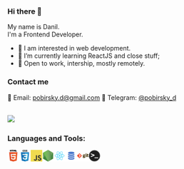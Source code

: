 ### Hi there 👋
My name is Danil.
<br>
I'm a Frontend Developer.
- 👀 I am interested in web development.
- 🌱 I’m currently learning ReactJS and close stuff;
- 🔭 Open to work, intership, mostly remotely.
### Contact me
📧 Email: [pobirsky.d@gmail.com](mailto:pobirsky.d@gmail.com)
📱 Telegram: [@pobirsky_d](https://t.me/pobirsky_d)

<br>
<img src="https://github-readme-stats.vercel.app/api?username=pobirsky&title_color=0074D9&text_color=E5C07B&icon_color=2ECC40&border_color=30363D&bg_color=161B22&show_icons=true&cache_seconds=1800&locale=en&border_radius=5&hide=,issues,&count_private=true&include_all_commit=true"/>


### Languages and Tools:

<img align="left" alt="HTML5" width="26px" src="https://raw.githubusercontent.com/github/explore/80688e429a7d4ef2fca1e82350fe8e3517d3494d/topics/html/html.png" />
<img align="left" alt="CSS3" width="26px" src="https://raw.githubusercontent.com/github/explore/80688e429a7d4ef2fca1e82350fe8e3517d3494d/topics/css/css.png" />
<img align="left" alt="JavaScript" width="26px" src="https://raw.githubusercontent.com/github/explore/80688e429a7d4ef2fca1e82350fe8e3517d3494d/topics/javascript/javascript.png" />
<img align="left" alt="Node.js" width="26px" src="https://raw.githubusercontent.com/github/explore/80688e429a7d4ef2fca1e82350fe8e3517d3494d/topics/nodejs/nodejs.png" />
<img align="left" alt="React" width="26px" src="https://raw.githubusercontent.com/github/explore/80688e429a7d4ef2fca1e82350fe8e3517d3494d/topics/react/react.png" />
<img align="left" alt="SQL" width="26px" src="https://raw.githubusercontent.com/github/explore/80688e429a7d4ef2fca1e82350fe8e3517d3494d/topics/sql/sql.png" />
<img align="left" alt="Git" width="26px" src="https://raw.githubusercontent.com/github/explore/80688e429a7d4ef2fca1e82350fe8e3517d3494d/topics/git/git.png" />
<img align="left" alt="Terminal" width="26px" src="https://raw.githubusercontent.com/github/explore/80688e429a7d4ef2fca1e82350fe8e3517d3494d/topics/terminal/terminal.png" />

<br />
<br />
